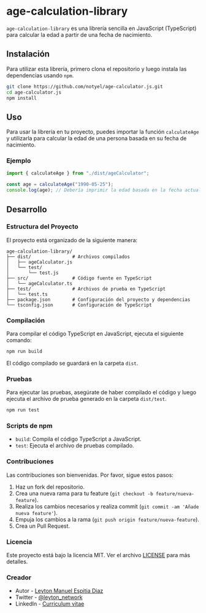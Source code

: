 # age-calculation-library

`age-calculation-library` es una librería sencilla en JavaScript (TypeScript) para calcular la edad a partir de una fecha de nacimiento.

## Instalación

Para utilizar esta librería, primero clona el repositorio y luego instala las dependencias usando `npm`.

```bash
git clone https://github.com/notyel/age-calculator.js.git
cd age-calculator.js
npm install
```

## Uso

Para usar la librería en tu proyecto, puedes importar la función `calculateAge` y utilizarla para calcular la edad de una persona basada en su fecha de nacimiento.

### Ejemplo

```typescript
import { calculateAge } from "./dist/ageCalculator";

const age = calculateAge("1990-05-25");
console.log(age); // Debería imprimir la edad basada en la fecha actual
```

## Desarrollo

### Estructura del Proyecto

El proyecto está organizado de la siguiente manera:

```
age-calculation-library/
├── dist/               # Archivos compilados
│   ├── ageCalculator.js
│   └── test/
│       └── test.js
├── src/                # Código fuente en TypeScript
│   └── ageCalculator.ts
├── test/               # Archivos de prueba en TypeScript
│   └── test.ts
├── package.json        # Configuración del proyecto y dependencias
└── tsconfig.json       # Configuración de TypeScript
```

### Compilación

Para compilar el código TypeScript en JavaScript, ejecuta el siguiente comando:

```bash
npm run build
```

El código compilado se guardará en la carpeta `dist`.

### Pruebas

Para ejecutar las pruebas, asegúrate de haber compilado el código y luego ejecuta el archivo de prueba generado en la carpeta `dist/test`.

```bash
npm run test
```

### Scripts de npm

- `build`: Compila el código TypeScript a JavaScript.
- `test`: Ejecuta el archivo de pruebas compilado.

### Contribuciones

Las contribuciones son bienvenidas. Por favor, sigue estos pasos:

1. Haz un fork del repositorio.
2. Crea una nueva rama para tu feature (`git checkout -b feature/nueva-feature`).
3. Realiza los cambios necesarios y realiza commit (`git commit -am 'Añade nueva feature'`).
4. Empuja los cambios a la rama (`git push origin feature/nueva-feature`).
5. Crea un Pull Request.

### Licencia

Este proyecto está bajo la licencia MIT. Ver el archivo [LICENSE](LICENSE) para más detalles.

### Creador

- Autor - [Leyton Manuel Espitia Diaz](https://github.com/notyel)
- Twitter - [@leyton_network](https://twitter.com/Leyton_Network)
- LinkedIn - [Curriculum vitae](https://www.linkedin.com/in/leyton-manuel-espitia-diaz-5497a33b/)
